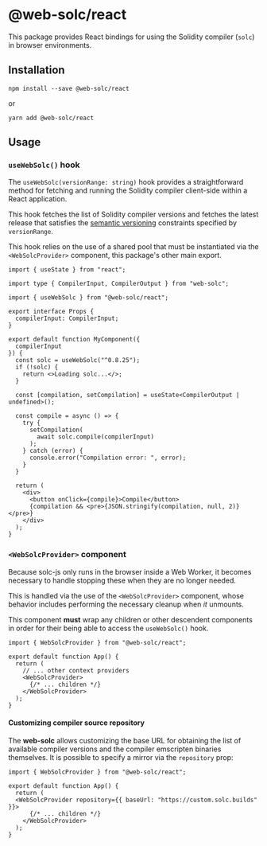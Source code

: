 # @web-solc/react

This package provides React bindings for using the Solidity compiler (`solc`)
in browser environments.

## Installation

```console
npm install --save @web-solc/react
```

or

```console
yarn add @web-solc/react
```

## Usage

### `useWebSolc()` hook

The `useWebSolc(versionRange: string)` hook provides a straightforward method
for fetching and running the Solidity compiler client-side within a React
application.

This hook fetches the list of Solidity compiler versions and fetches the
latest release that satisfies the [semantic versioning](https://semver.org)
constraints specified by `versionRange`.

This hook relies on the use of a shared pool that must be instantiated via the
`<WebSolcProvider>` component, this package's other main export.


```tsx
import { useState } from "react";

import type { CompilerInput, CompilerOutput } from "web-solc";

import { useWebSolc } from "@web-solc/react";

export interface Props {
  compilerInput: CompilerInput;
}

export default function MyComponent({
  compilerInput
}) {
  const solc = useWebSolc("^0.8.25");
  if (!solc) {
    return <>Loading solc...</>;
  }

  const [compilation, setCompilation] = useState<CompilerOutput | undefined>();

  const compile = async () => {
    try {
      setCompilation(
        await solc.compile(compilerInput)
      );
    } catch (error) {
      console.error("Compilation error: ", error);
    }
  }

  return (
    <div>
      <button onClick={compile}>Compile</button>
      {compilation && <pre>{JSON.stringify(compilation, null, 2)}</pre>}
    </div>
  );
}
```

### `<WebSolcProvider>` component

Because solc-js only runs in the browser inside a Web Worker, it becomes
necessary to handle stopping these when they are no longer needed.

This is handled via the use of the `<WebSolcProvider>` component, whose
behavior includes performing the necessary cleanup when _it_ unmounts.

This component **must** wrap any children or other descendent components in
order for their being able to access the `useWebSolc()` hook.

```tsx
import { WebSolcProvider } from "@web-solc/react";

export default function App() {
  return (
    // ... other context providers
    <WebSolcProvider>
      {/* ... children */}
    </WebSolcProvider>
  );
}
```

#### Customizing compiler source repository

The **web-solc** allows customizing the base URL for obtaining the list of
available compiler versions and the compiler emscripten binaries themselves.
It is possible to specify a mirror via the `repository` prop:

```tsx
import { WebSolcProvider } from "@web-solc/react";

export default function App() {
  return (
  <WebSolcProvider repository={{ baseUrl: "https://custom.solc.builds" }}>
      {/* ... children */}
    </WebSolcProvider>
  );
}
```
